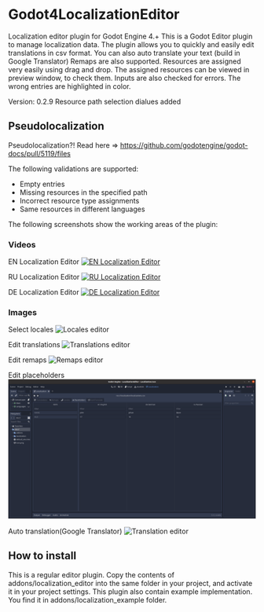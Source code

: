 # Godot4LocalizationEditor
Localization editor plugin for Godot Engine 4.+
This is a Godot Editor plugin to manage localization data. The plugin allows you to quickly and easily edit translations in csv format. You can also auto translate your text (build in Google Translator) Remaps are also supported. Resources are assigned very easily using drag and drop. The assigned resources can be viewed in preview window, to check them. Inputs are also checked for errors. The wrong entries are highlighted in color.

Version: 0.2.9 Resource path selection dialues added

## Pseudolocalization
Pseudolocalization?! Read here => https://github.com/godotengine/godot-docs/pull/5119/files

The following validations are supported:
* Empty entries
* Missing resources in the specified path
* Incorrect resource type assignments
* Same resources in different languages

The following screenshots show the working areas of the plugin:

### Videos
EN Localization Editor
[![EN Localization Editor](https://raw.githubusercontent.com/VP-GAMES/LocalizationEditor/main/.github/images/translations.png)](https://www.youtube.com/watch?v=ZrxLvK2Dy3g&list=PL41Y0dlU24xct5rE9Be4kchW1vbWM4M4y)

RU Localization Editor
[![RU Localization Editor](https://raw.githubusercontent.com/VP-GAMES/LocalizationEditor/main/.github/images/translations.png)](https://www.youtube.com/watch?v=DI1fUMuEBfA&list=PL41Y0dlU24xfhXFpZ7WW054A12HWsDwq_)

DE Localization Editor
[![DE Localization Editor](https://raw.githubusercontent.com/VP-GAMES/LocalizationEditor/main/.github/images/translations.png)](https://www.youtube.com/watch?v=rmIwVXbXGMM&list=PL41Y0dlU24xfvGHwOUErtHCHMUHzChFOQ)

### Images
Select locales
![Locales editor](https://raw.githubusercontent.com/VP-GAMES/LocalizationEditor/main/.github/images/locales.png)

Edit translations
![Translations editor](https://raw.githubusercontent.com/VP-GAMES/LocalizationEditor/main/.github/images/translations.png)

Edit remaps
![Remaps editor](https://raw.githubusercontent.com/VP-GAMES/LocalizationEditor/main/.github/images/remaps.png)

Edit placeholders
![Placeholders editor](https://raw.githubusercontent.com/VP-GAMES/LocalizationEditor/main/.github/images/placeholders.png)

Auto translation(Google Translator)
![Translation editor](https://raw.githubusercontent.com/VP-GAMES/LocalizationEditor/main/.github/images/autotranslate.png)

How to install
-----------------

This is a regular editor plugin. Copy the contents of addons/localization_editor into the same folder in your project, and activate it in your project settings.
This plugin also contain example implementation. You find it in addons/localization_example folder.
